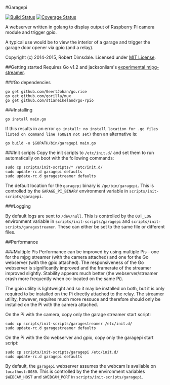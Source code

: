 #Garagepi

[![Build Status](https://travis-ci.org/robdimsdale/garagepi.svg?branch=master)](https://travis-ci.org/robdimsdale/garagepi) [![Coverage Status](https://img.shields.io/coveralls/robdimsdale/garagepi.svg)](https://coveralls.io/r/robdimsdale/garagepi?branch=master)

A webserver written in golang to display output of Raspberry Pi camera module and trigger gpio.

A typical use would be to view the interior of a garage and trigger the garage door opener via gpio (and a relay).

Copyright (c) 2014-2015, Robert Dimsdale. Licensed under [MIT License].

##Getting started
Requires Go v1.2 and jacksonliam's [experimental mjpg-streamer].

###Go dependencies
```
go get github.com/GeertJohan/go.rice
go get github.com/gorilla/mux
go get github.com/stianeikeland/go-rpio
```

###Installing
```
go install main.go
```
If this results in an error `go install: no install location for .go files listed on command line (GOBIN not set)` then an alternative is:
```
go build -o $GOPATH/bin/garagepi main.go
```

###Init scripts
Copy the init scripts to `/etc/init.d/` and set them to run automatically on boot with the following commands:

```
sudo cp scripts/init-scripts/* /etc/init.d/
sudo update-rc.d garagepi defaults
sudo update-rc.d garagestreamer defaults
```

The default location for the `garagepi` binary is `/go/bin/garagepi`. This is controlled by the `GARAGE_PI_BINARY` environment variable in `scripts/init-scripts/garagepi`.

###Logging

By default logs are sent to `/dev/null`. This is controlled by the `OUT_LOG` environment variable in `scripts/init-scripts/garagepi` and `scripts/init-scripts/garagestreamer`. These can either be set to the same file or different files.

##Performance

###Multiple Pis
Performance can be improved by using multiple Pis - one for the mjpg streamer (with the camera attached) and one for the Go webserver (with the gpio attached). The responsiveness of the Go webserver is significantly improved and the framerate of the streamer improved slightly. Stability appears much better (the webserver/streamer crash more frequently when co-located on the same Pi).

The gpio utility is lightweight and so it may be installed on both, but it is only required to be installed on the Pi directly attached to the relay. The streamer utility, however, requires much more resouce and therefore should only be installed on the Pi with the camera attached.

On the Pi with the camera, copy only the garage streamer start script:

```
sudo cp scripts/init-scripts/garagestreamer /etc/init.d/
sudo update-rc.d garagestreamer defaults
```

On the Pi with the Go webserver and gpio, copy only the garagepi start script:

```
sudo cp scripts/init-scripts/garagepi /etc/init.d/
sudo update-rc.d garagepi defaults
```

By default, the `garagepi` webserver assumes the webcam is available on `localhost:8080`. This is controlled by the the environment variables `$WEBCAM_HOST` and `$WEBCAM_PORT` in `scripts/init-scripts/garagepi`.

[MIT License]: https://github.com/robdimsdale/garagepi/raw/master/LICENSE

[experimental mjpg-streamer]: https://github.com/jacksonliam/mjpg-streamer

